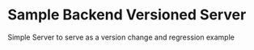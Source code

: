 # Sample Backend Versioned Server

Simple Server to serve as a version change and regression example